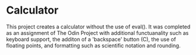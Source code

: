 # Calculator

This project creates a calculator without the use of eval(). It was completed as an assignment of The Odin Project with additional functuanality such as keyboard support, the additon of a 'backspace' button (C), the use of floating points, and formatting such as scientific notation and rounding.